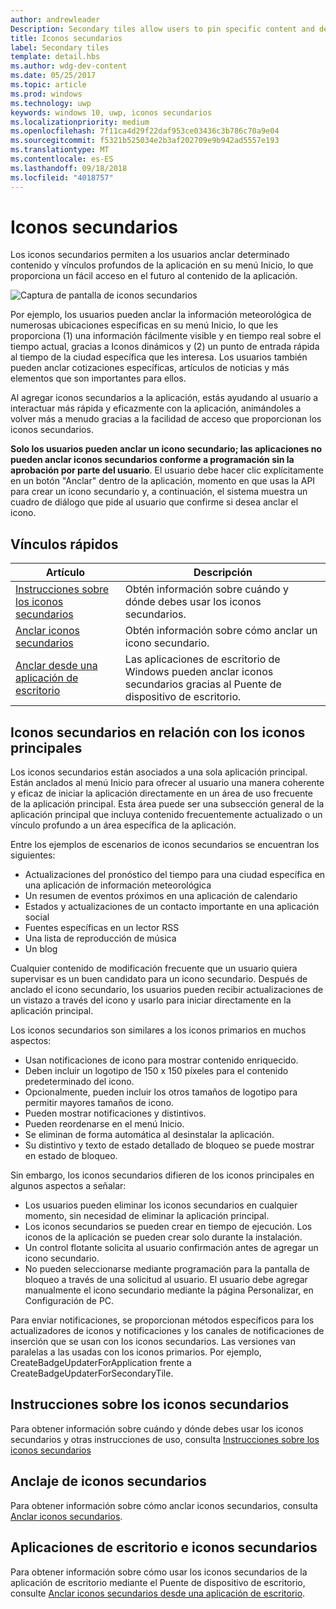 ```yaml
---
author: andrewleader
Description: Secondary tiles allow users to pin specific content and deep links from your app onto their Start menu, providing easy future access to the content within your app.
title: Iconos secundarios
label: Secondary tiles
template: detail.hbs
ms.author: wdg-dev-content
ms.date: 05/25/2017
ms.topic: article
ms.prod: windows
ms.technology: uwp
keywords: windows 10, uwp, iconos secundarios
ms.localizationpriority: medium
ms.openlocfilehash: 7f11ca4d29f22daf953ce03436c3b786c70a9e04
ms.sourcegitcommit: f5321b525034e2b3af202709e9b942ad5557e193
ms.translationtype: MT
ms.contentlocale: es-ES
ms.lasthandoff: 09/18/2018
ms.locfileid: "4018757"
---
```

# <a name="secondary-tiles"></a>Iconos secundarios


Los iconos secundarios permiten a los usuarios anclar determinado contenido y vínculos profundos de la aplicación en su menú Inicio, lo que proporciona un fácil acceso en el futuro al contenido de la aplicación.

![Captura de pantalla de iconos secundarios](images/secondarytiles.png)

Por ejemplo, los usuarios pueden anclar la información meteorológica de numerosas ubicaciones específicas en su menú Inicio, lo que les proporciona (1) una información fácilmente visible y en tiempo real sobre el tiempo actual, gracias a Iconos dinámicos y (2) un punto de entrada rápida al tiempo de la ciudad específica que les interesa. Los usuarios también pueden anclar cotizaciones específicas, artículos de noticias y más elementos que son importantes para ellos.

Al agregar iconos secundarios a la aplicación, estás ayudando al usuario a interactuar más rápida y eficazmente con la aplicación, animándoles a volver más a menudo gracias a la facilidad de acceso que proporcionan los iconos secundarios.

**Solo los usuarios pueden anclar un icono secundario; las aplicaciones no pueden anclar iconos secundarios conforme a programación sin la aprobación por parte del usuario**. El usuario debe hacer clic explícitamente en un botón "Anclar" dentro de la aplicación, momento en que usas la API para crear un icono secundario y, a continuación, el sistema muestra un cuadro de diálogo que pide al usuario que confirme si desea anclar el icono.

## <a name="quick-links"></a>Vínculos rápidos

| Artículo | Descripción |
| --- | --- |
| [Instrucciones sobre los iconos secundarios](secondary-tiles-guidance.md) | Obtén información sobre cuándo y dónde debes usar los iconos secundarios. |
| [Anclar iconos secundarios](secondary-tiles-pinning.md) | Obtén información sobre cómo anclar un icono secundario. |
| [Anclar desde una aplicación de escritorio](secondary-tiles-desktop-pinning.md) | Las aplicaciones de escritorio de Windows pueden anclar iconos secundarios gracias al Puente de dispositivo de escritorio. |


## <a name="secondary-tiles-in-relation-to-primary-tiles"></a>Iconos secundarios en relación con los iconos principales

Los iconos secundarios están asociados a una sola aplicación principal. Están anclados al menú Inicio para ofrecer al usuario una manera coherente y eficaz de iniciar la aplicación directamente en un área de uso frecuente de la aplicación principal. Esta área puede ser una subsección general de la aplicación principal que incluya contenido frecuentemente actualizado o un vínculo profundo a un área específica de la aplicación.

Entre los ejemplos de escenarios de iconos secundarios se encuentran los siguientes:

* Actualizaciones del pronóstico del tiempo para una ciudad específica en una aplicación de información meteorológica
* Un resumen de eventos próximos en una aplicación de calendario
* Estados y actualizaciones de un contacto importante en una aplicación social
* Fuentes específicas en un lector RSS
* Una lista de reproducción de música
* Un blog

Cualquier contenido de modificación frecuente que un usuario quiera supervisar es un buen candidato para un icono secundario. Después de anclado el icono secundario, los usuarios pueden recibir actualizaciones de un vistazo a través del icono y usarlo para iniciar directamente en la aplicación principal.

Los iconos secundarios son similares a los iconos primarios en muchos aspectos:

* Usan notificaciones de icono para mostrar contenido enriquecido.
* Deben incluir un logotipo de 150 x 150 píxeles para el contenido predeterminado del icono.
* Opcionalmente, pueden incluir los otros tamaños de logotipo para permitir mayores tamaños de icono.
* Pueden mostrar notificaciones y distintivos.
* Pueden reordenarse en el menú Inicio.
* Se eliminan de forma automática al desinstalar la aplicación.
* Su distintivo y texto de estado detallado de bloqueo se puede mostrar en estado de bloqueo.

Sin embargo, los iconos secundarios difieren de los iconos principales en algunos aspectos a señalar:

* Los usuarios pueden eliminar los iconos secundarios en cualquier momento, sin necesidad de eliminar la aplicación principal.
* Los iconos secundarios se pueden crear en tiempo de ejecución. Los iconos de la aplicación se pueden crear solo durante la instalación.
* Un control flotante solicita al usuario confirmación antes de agregar un icono secundario.
* No pueden seleccionarse mediante programación para la pantalla de bloqueo a través de una solicitud al usuario. El usuario debe agregar manualmente el icono secundario mediante la página Personalizar, en Configuración de PC.

Para enviar notificaciones, se proporcionan métodos específicos para los actualizadores de iconos y notificaciones y los canales de notificaciones de inserción que se usan con los iconos secundarios. Las versiones van paralelas a las usadas con los iconos primarios. Por ejemplo, CreateBadgeUpdaterForApplication frente a CreateBadgeUpdaterForSecondaryTile.


## <a name="guidance-on-secondary-tiles"></a>Instrucciones sobre los iconos secundarios
Para obtener información sobre cuándo y dónde debes usar los iconos secundarios y otras instrucciones de uso, consulta [Instrucciones sobre los iconos secundarios](secondary-tiles-guidance.md)


## <a name="pinning-secondary-tiles"></a>Anclaje de iconos secundarios
Para obtener información sobre cómo anclar iconos secundarios, consulta [Anclar iconos secundarios](secondary-tiles-pinning.md).


## <a name="desktop-applications-and-secondary-tiles"></a>Aplicaciones de escritorio e iconos secundarios
Para obtener información sobre cómo usar los iconos secundarios de la aplicación de escritorio mediante el Puente de dispositivo de escritorio, consulte [Anclar iconos secundarios desde una aplicación de escritorio](secondary-tiles-desktop-pinning.md).
